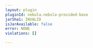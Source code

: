 ```yaml
---
layout: plugin
pluginId: nebula.nebula-provided-base
jarSha1: INVALID
isJarAvailable: false
error: NONE
violations: []

---
```

